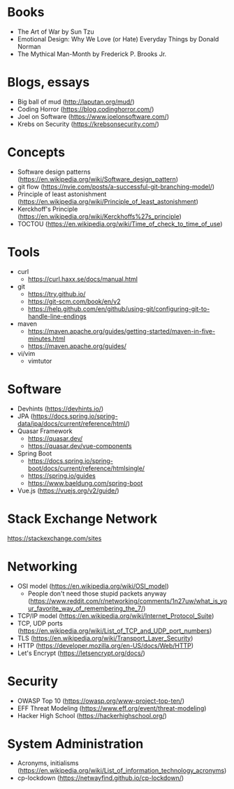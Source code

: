 # Books
- The Art of War by Sun Tzu
- Emotional Design: Why We Love (or Hate) Everyday Things by Donald Norman
- The Mythical Man-Month by Frederick P. Brooks Jr.

# Blogs, essays
- Big ball of mud (http://laputan.org/mud/)
- Coding Horror (https://blog.codinghorror.com/)
- Joel on Software (https://www.joelonsoftware.com/)
- Krebs on Security (https://krebsonsecurity.com/)

# Concepts
- Software design patterns (https://en.wikipedia.org/wiki/Software_design_pattern)
- git flow (https://nvie.com/posts/a-successful-git-branching-model/)
- Principle of least astonishment (https://en.wikipedia.org/wiki/Principle_of_least_astonishment)
- Kerckhoff's Principle (https://en.wikipedia.org/wiki/Kerckhoffs%27s_principle)
- TOCTOU (https://en.wikipedia.org/wiki/Time_of_check_to_time_of_use)

# Tools
- curl
  - https://curl.haxx.se/docs/manual.html
- git
  - https://try.github.io/
  - https://git-scm.com/book/en/v2
  - https://help.github.com/en/github/using-git/configuring-git-to-handle-line-endings
- maven
  - https://maven.apache.org/guides/getting-started/maven-in-five-minutes.html
  - https://maven.apache.org/guides/
- vi/vim
  - vimtutor

# Software
- Devhints (https://devhints.io/)
- JPA (https://docs.spring.io/spring-data/jpa/docs/current/reference/html/)
- Quasar Framework
  - https://quasar.dev/
  - https://quasar.dev/vue-components
- Spring Boot
  - https://docs.spring.io/spring-boot/docs/current/reference/htmlsingle/
  - https://spring.io/guides
  - https://www.baeldung.com/spring-boot
- Vue.js (https://vuejs.org/v2/guide/)

# Stack Exchange Network
https://stackexchange.com/sites

# Networking
- OSI model (https://en.wikipedia.org/wiki/OSI_model)
  - People don't need those stupid packets anyway (https://www.reddit.com/r/networking/comments/1n27uw/what_is_your_favorite_way_of_remembering_the_7/)
- TCP/IP model (https://en.wikipedia.org/wiki/Internet_Protocol_Suite)
- TCP, UDP ports (https://en.wikipedia.org/wiki/List_of_TCP_and_UDP_port_numbers)
- TLS (https://en.wikipedia.org/wiki/Transport_Layer_Security)
- HTTP (https://developer.mozilla.org/en-US/docs/Web/HTTP)
- Let's Encrypt (https://letsencrypt.org/docs/)

# Security
- OWASP Top 10 (https://owasp.org/www-project-top-ten/)
- EFF Threat Modeling (https://www.eff.org/event/threat-modeling)
- Hacker High School (https://hackerhighschool.org/)

# System Administration
- Acronyms, initialisms (https://en.wikipedia.org/wiki/List_of_information_technology_acronyms)
- cp-lockdown (https://netwayfind.github.io/cp-lockdown/)
